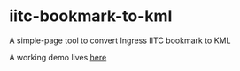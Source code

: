 # iitc-bookmark-to-kml
A simple-page tool to convert Ingress IITC bookmark to KML

A working demo lives [here](http://biggates.github.io/iitc-bookmark-to-kml/)
